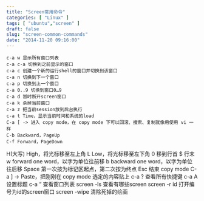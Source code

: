 ```yaml
---
title: "Screen常用命令"
categories: [ "Linux" ]
tags: [ "ubuntu","screen" ]
draft: false
slug: "screen-common-commands"
date: "2014-11-20 09:16:00"
---
```


    c-a w 显示所有窗口列表
    c-a c-a 切换到之前显示的窗口
    c-a c 创建一个新的运行shell的窗口并切换到该窗口
    c-a n 切换到下一个窗口
    c-a p 切换到上一个窗口
    c-a 0..9 切换到窗口0…9
    c-a d 暂时断开screen窗口
    c-a k 杀掉当前窗口
    c-a z 把当前session放到后台执行
    c-a t Time，显示当前时间和系统的load
    C-a [ -> 进入 copy mode，在 copy mode 下可以回滚、搜索、复制就像用使用 vi 一样
    C-b Backward，PageUp
    C-f Forward，PageDown
 


<!--more-->


   H(大写) High，将光标移至左上角
    L Low，将光标移至左下角
    0 移到行首
    $ 行末
    w forward one word，以字为单位往前移
    b backward one word，以字为单位往后移
    Space 第一次按为标记区起点，第二次按为终点
    Esc 结束 copy mode
    C-a ] -> Paste，把刚刚在 copy mode 选定的内容贴上
    c-a ? 查看所有快捷键
    c-a A 设置标题
    c-a “ 查看窗口列表
    screen -ls 查看有哪些screen
    screen -r id 打开编号为id的screen窗口
    screen -wipe 清除死掉的绘画